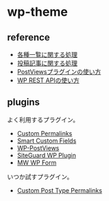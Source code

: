 # wp-theme

## reference

- [各種一覧に関する処理](https://github.com/ykob/wp-theme/blob/master/reference/lists.md)
- [投稿記事に関する処理](https://github.com/ykob/wp-theme/blob/master/reference/single.md)
- [PostViewsプラグインの使い方](https://github.com/ykob/wp-theme/blob/master/reference/post-views.md)
- [WP REST APIの使い方](https://github.com/ykob/wp-theme/blob/master/reference/rest-api.md)

## plugins

よく利用するプラグイン。

- [Custom Permalinks](https://wordpress.org/plugins/custom-permalinks/)
- [Smart Custom Fields](https://ja.wordpress.org/plugins/smart-custom-fields/)
- [WP-PostViews](https://ja.wordpress.org/plugins/wp-postviews/)
- [SiteGuard WP Plugin](https://www.jp-secure.com/siteguard_wp_plugin/)
- [MW WP Form](http://plugins.2inc.org/mw-wp-form/)

いつか試すプラグイン。

- [Custom Post Type Permalinks](https://wordpress.org/plugins/custom-post-type-permalinks/other_notes/)

